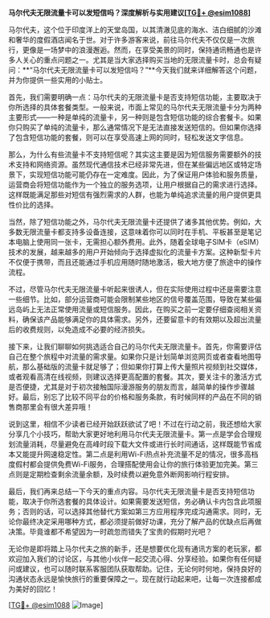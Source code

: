 **马尔代夫无限流量卡可以发短信吗？深度解析与实用建议[[TG💪+ @esim1088](https://t.me/s/esim1088)]**

马尔代夫，这个位于印度洋上的天堂岛国，以其清澈见底的海水、洁白细腻的沙滩和奢华的度假酒店闻名于世。对于许多游客来说，前往马尔代夫不仅仅是一次旅行，更像是一场梦中的浪漫邂逅。然而，在享受美景的同时，保持通讯畅通也是许多人关心的重点问题之一。尤其是当大家选择购买当地的无限流量卡时，总会有疑问：**“马尔代夫无限流量卡可以发短信吗？”**今天我们就来详细解答这个问题，并为你提供一些实用的小贴士。

首先，我们需要明确一点：马尔代夫的无限流量卡是否支持短信功能，主要取决于你所选择的具体套餐类型。一般来说，市面上常见的马尔代夫无限流量卡分为两种主要形式——一种是单纯的流量卡，另一种则是包含短信功能的综合套餐卡。如果你只购买了单纯的流量卡，那么通常情况下是无法直接发送短信的。但如果你选择了包含短信功能的套餐，则可以在享受高速上网的同时，轻松发送文字信息。

那么，为什么有些流量卡不支持短信呢？其实这主要是因为短信服务需要额外的技术支持和网络资源。虽然现代通信技术已经非常先进，但在某些偏远地区或特定场景下，实现短信功能可能仍存在一定难度。因此，为了保证用户体验和服务质量，运营商会将短信功能作为一个独立的服务选项，让用户根据自己的需求进行选择。这样既能满足那些对短信有强烈需求的人群，也能为单纯追求流量的用户提供更具性价比的选择。

当然，除了短信功能之外，马尔代夫无限流量卡还提供了诸多其他优势。例如，大多数无限流量卡都支持多设备连接，这意味着你可以同时在手机、平板甚至是笔记本电脑上使用同一张卡，无需担心额外费用。此外，随着全球电子SIM卡（eSIM）技术的发展，越来越多的用户开始倾向于选择虚拟化的流量卡方案。这种新型卡片不仅便于携带，而且还能通过手机应用随时随地激活，极大地方便了旅途中的操作流程。

不过，尽管马尔代夫无限流量卡听起来很诱人，但在实际使用过程中还是需要注意一些细节。比如，部分运营商可能会限制某些地区的信号覆盖范围，导致在某些偏远岛屿上无法正常使用流量或短信服务。因此，在购买之前一定要仔细查阅相关资料，确保该产品能够满足你的具体需求。另外，还要留意卡的有效期以及超出流量后的收费规则，以免造成不必要的经济损失。

接下来，让我们聊聊如何挑选适合自己的马尔代夫无限流量卡。首先，你需要评估自己在整个旅程中对流量的需求量。如果你只是计划简单浏览网页或者查看地图导航，那么基础版的流量卡就足够了；但如果你打算上传大量照片视频到社交媒体，或者观看高清在线视频，则建议选择更高配置的套餐。其次，要关注卡的激活方式是否便捷，尤其是对于初次接触国际漫游服务的朋友而言，越简单的操作步骤越好。最后，别忘了比较不同平台的价格和服务条款，有时候同样的产品在不同的销售商那里会有很大差异哦！

说到这里，相信不少读者已经开始跃跃欲试了吧！不过在行动之前，我还想给大家分享几个小技巧，帮助大家更好地利用马尔代夫无限流量卡。第一点是学会合理规划流量消耗，尽量避免在高峰时段下载大文件或进行长时间通话，这样既能节省成本又能提升网速稳定性。第二点是利用Wi-Fi热点补充流量不足的情况，很多高档度假村都会提供免费Wi-Fi服务，合理搭配使用会让你的旅行体验更加完美。第三点则是定期检查剩余流量余额，及时续费以避免意外断网影响行程安排。

最后，我们再来总结一下今天的重点内容。马尔代夫无限流量卡是否支持短信功能，取决于你所选套餐的具体设计。如果需要发送短信，务必确认卡内包含此项服务；否则的话，可以选择其他替代方案如第三方应用程序完成沟通需求。同时，无论你最终决定采用哪种方式，都必须提前做好功课，充分了解产品的优缺点后再做决策。毕竟谁都不希望因为一时疏忽而错失了宝贵的假期时光吧？

无论你是即将踏上马尔代夫之旅的新手，还是想要优化现有通讯方案的老玩家，都欢迎加入我们的讨论区，与其他小伙伴一起交流心得、分享经验。如果你有任何疑问或建议，也可以随时联系客服团队获取帮助。记住，无论何时何地，保持良好的沟通状态永远是愉快旅行的重要保障之一。现在就行动起来吧，让每一次连接都成为美好的回忆！

[[TG💪+ @esim1088](https://t.me/s/esim1088) ![Image](https://i.postimg.cc/4NQfJmqS/Snipaste-2025-05-13-00-14-12.png)]